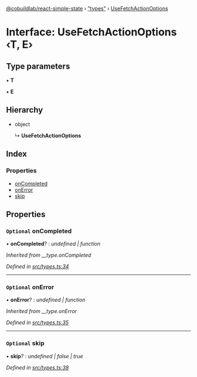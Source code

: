 [@cobuildlab/react-simple-state](../README.md) › ["types"](../modules/_types_.md) › [UseFetchActionOptions](_types_.usefetchactionoptions.md)

# Interface: UseFetchActionOptions ‹**T, E**›

## Type parameters

▪ **T**

▪ **E**

## Hierarchy

* object

  ↳ **UseFetchActionOptions**

## Index

### Properties

* [onCompleted](_types_.usefetchactionoptions.md#optional-oncompleted)
* [onError](_types_.usefetchactionoptions.md#optional-onerror)
* [skip](_types_.usefetchactionoptions.md#optional-skip)

## Properties

### `Optional` onCompleted

• **onCompleted**? : *undefined | function*

*Inherited from __type.onCompleted*

*Defined in [src/types.ts:34](https://github.com/cobuildlab/react-simple-state/blob/b6cec23/src/types.ts#L34)*

___

### `Optional` onError

• **onError**? : *undefined | function*

*Inherited from __type.onError*

*Defined in [src/types.ts:35](https://github.com/cobuildlab/react-simple-state/blob/b6cec23/src/types.ts#L35)*

___

### `Optional` skip

• **skip**? : *undefined | false | true*

*Defined in [src/types.ts:38](https://github.com/cobuildlab/react-simple-state/blob/b6cec23/src/types.ts#L38)*
